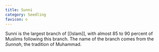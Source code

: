 ```yaml
---
title: Sunni
category: Seedling
favicon: ☪️
---
```


Sunni is the largest branch of [[Islam]], with almost 85 to 90 percent of Muslims following this branch. The name of the branch comes from the *Sunnah*, the tradition of Muhammad.